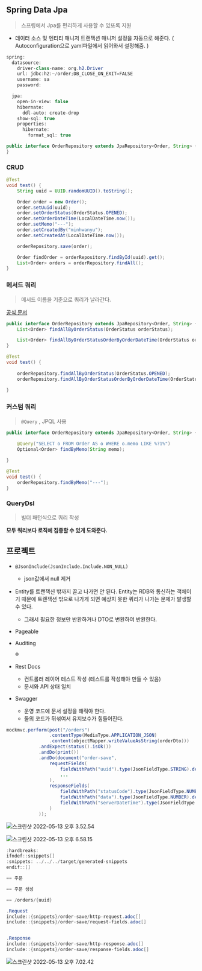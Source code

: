 ## Spring Data Jpa

> 스프링에서 Jpa를 편리하게 사용할 수 있또록 지원

- 데이터 소스 및 엔티티 매니저 트랜잭션 매니저 설정을 자동으로 해준다. ( Autoconfiguration으로 yaml파일에서 읽어와서 설정해줌. )

```java
spring:
  datasource:
    driver-class-name: org.h2.Driver
    url: jdbc:h2:~/order;DB_CLOSE_ON_EXIT=FALSE
    username: sa
    password:

  jpa:
    open-in-view: false
    hibernate:
      ddl-auto: create-drop
    show-sql: true
    properties:
      hibernate:
        format_sql: true
```

```java
public interface OrderRepository extends JpaRepository<Order, String> {
}
```



### CRUD 

```java
@Test
void test() {
    String uuid = UUID.randomUUID().toString();

    Order order = new Order();
    order.setUuid(uuid);
    order.setOrderStatus(OrderStatus.OPENED);
    order.setOrderDateTime(LocalDateTime.now());
    order.setMemo("---");
    order.setCreatedBy("minhwanyu");
    order.setCreatedAt(LocalDateTime.now());

    orderRepository.save(order);

    Order findOrder = orderRepository.findById(uuid).get();
    List<Order> orders = orderRepository.findAll();
}
```



### 메서드 쿼리 

> 메서드 이름을 기준으로 쿼리가 날라간다.

[공식 문서](https://docs.spring.io/spring-data/jpa/docs/current/reference/html/#jpa.query-methods)

```java
public interface OrderRepository extends JpaRepository<Order, String> {
    List<Order> findAllByOrderStatus(OrderStatus orderStatus);

    List<Order> findAllByOrderStatusOrderByOrderDateTime(OrderStatus orderStatus);
}

```

```java
@Test
void test() {
    
    orderRepository.findAllByOrderStatus(OrderStatus.OPENED);
    orderRepository.findAllByOrderStatusOrderByOrderDateTime(OrderStatus.OPENED);
    
}
```



### 커스텀 쿼리 

> `@Query` , JPQL 사용

```java
public interface OrderRepository extends JpaRepository<Order, String> {
    
    @Query("SELECT o FROM Order AS o WHERE o.memo LIKE %?1%")
    Optional<Order> findByMemo(String memo);

}
```

```java
@Test
void test() {
    orderRepository.findByMemo("---");
}
```



### QueryDsl

> 빌더 패턴식으로 쿼리 작성 



**모두 쿼리보다 로직에 집중할 수 있게 도와준다.**



## 프로젝트 

- `@JsonInclude(JsonInclude.Include.NON_NULL)`
	- json값에서 null 제거
- Entity를 트랜잭션 밖까지 끌고 나가면 안 된다. Entity는 RDB와 통신하는 객체이기 때문에 트랜잭션 밖으로 나가게 되면 예상치 못한 쿼리가 나가는 문제가 발생할 수 있다.
	- 그래서 필요한 정보만 반환하거나 DTO로 변환하여 반환한다.

- Pageable 

- Auditing 

	®

- Rest Docs 
	- 컨트롤러 레이어 테스트 작성 (테스트를 작성해야 만들 수 있음)
	- 문서와 API 상태 일치
- Swagger 
	- 운영 코드에 문서 설정을 해줘야 한다. 
	- 둘의 코드가 뒤섞여서 유지보수가 힘들어진다. 



```java
mockmvc.perform(post("/orders")
                .contentType(MediaType.APPLICATION_JSON)
                .content(objectMapper.writeValueAsString(orderDto)))
            .andExpect(status().isOk())
            .andDo(print())
            .andDo(document("order-save",
                requestFields(
                    fieldWithPath("uuid").type(JsonFieldType.STRING).description("UUID")
                    ...
                ),
                responseFields(
                    fieldWithPath("statusCode").type(JsonFieldType.NUMBER).description("상태코드"),
                    fieldWithPath("data").type(JsonFieldType.NUMBER).description("데이터"),
                    fieldWithPath("serverDateTime").type(JsonFieldType.STRING).description("응답시간")
                )
            ));
```

![스크린샷 2022-05-13 오후 3.52.54](https://tva1.sinaimg.cn/large/e6c9d24egy1h26xmtprcyj20ju0iwta7.jpg)





![스크린샷 2022-05-13 오후 6.58.15](https://tva1.sinaimg.cn/large/e6c9d24egy1h26xisn2ubj20ey05qweg.jpg)

```java
:hardbreaks:
ifndef::snippets[]
:snippets: ../../../target/generated-snippets
endif::[]

== 주문

== 주문 생성

== /orders/{uuid}

.Request
include::{snippets}/order-save/http-request.adoc[]
include::{snippets}/order-save/request-fields.adoc[]


.Response
include::{snippets}/order-save/http-response.adoc[]
include::{snippets}/order-save/response-fields.adoc[]
```

![스크린샷 2022-05-13 오후 7.02.42](https://tva1.sinaimg.cn/large/e6c9d24egy1h26xn87v41j215x0u0tb1.jpg)